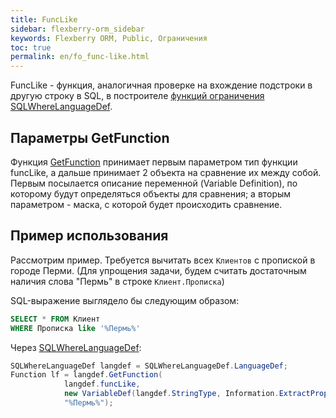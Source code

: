 ```yaml
---
title: FuncLike
sidebar: flexberry-orm_sidebar
keywords: Flexberry ORM, Public, Ограничения
toc: true
permalink: en/fo_func-like.html
---
```


FuncLike - функция, аналогичная проверке на вхождение подстроки в другую строку в SQL, в построителе [функций ограничения](fo_limit-function.html) [SQLWhereLanguageDef](fo_function-list.html).

## Параметры GetFunction

Функция [GetFunction](fo_function-list.html) принимает первым параметром тип функции funcLike, а дальше принимает 2 объекта на сравнение их между собой. Первым посылается описание переменной (Variable Definition), по которому будут определяться объекты для сравнения; а вторым параметром - маска, с которой будет происходить сравнение.

## Пример использования

Рассмотрим пример. Требуется вычитать всех `Клиентов` с пропиской в городе Перми. (Для упрощения задачи, будем считать достаточным наличия слова "Пермь" в строке `Клиент.Прописка`)

SQL-выражение выглядело бы следующим образом:

```sql
SELECT * FROM Клиент 
WHERE Прописка like '%Пермь%'
```

Через [SQLWhereLanguageDef](fo_function-list.html):

```csharp   
SQLWhereLanguageDef langdef = SQLWhereLanguageDef.LanguageDef;
Function lf = langdef.GetFunction(
			langdef.funcLike,
			new VariableDef(langdef.StringType, Information.ExtractPropertyPath<Клиент>(x => x.Прописка)), 
			"%Пермь%");
```









